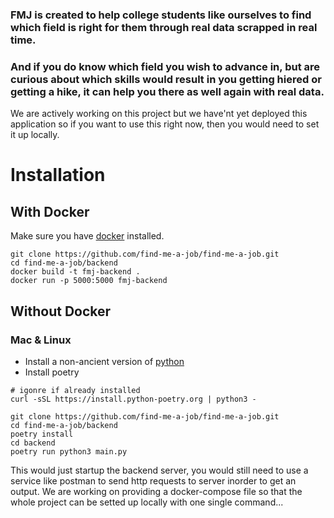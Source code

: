 ### FMJ is created to help college students like ourselves to find which field is right for them through real data scrapped in real time.
### And if you do know which field you wish to advance in, but are curious about which skills would result in you getting hiered or getting a hike, it can help you there as well again with real data.

We are actively working on this project but we have'nt yet deployed this application so if you want to use this right now, then you would need to set it up locally.

# Installation

## With Docker
Make sure you have [docker](https://docs.docker.com/engine/install/) installed.
```
git clone https://github.com/find-me-a-job/find-me-a-job.git
cd find-me-a-job/backend
docker build -t fmj-backend .
docker run -p 5000:5000 fmj-backend
```

## Without Docker
### Mac & Linux
- Install a non-ancient version of [python](https://www.python.org/downloads/)
- Install poetry
```
# igonre if already installed
curl -sSL https://install.python-poetry.org | python3 -
```
  
```
git clone https://github.com/find-me-a-job/find-me-a-job.git
cd find-me-a-job/backend
poetry install
cd backend
poetry run python3 main.py
```
This would just startup the backend server, you would still need to use a service like postman to send http requests to server inorder to get an output. We are working on providing a docker-compose file so that the whole project can be setted up locally with one single command...
